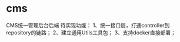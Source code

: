 # cms
CMS统一管理后台后端
待实现功能：
    1、统一接口层，打通controller到repository的链路；
    2、建立通用Utils工具包；
    3、支持docker直接部署；
